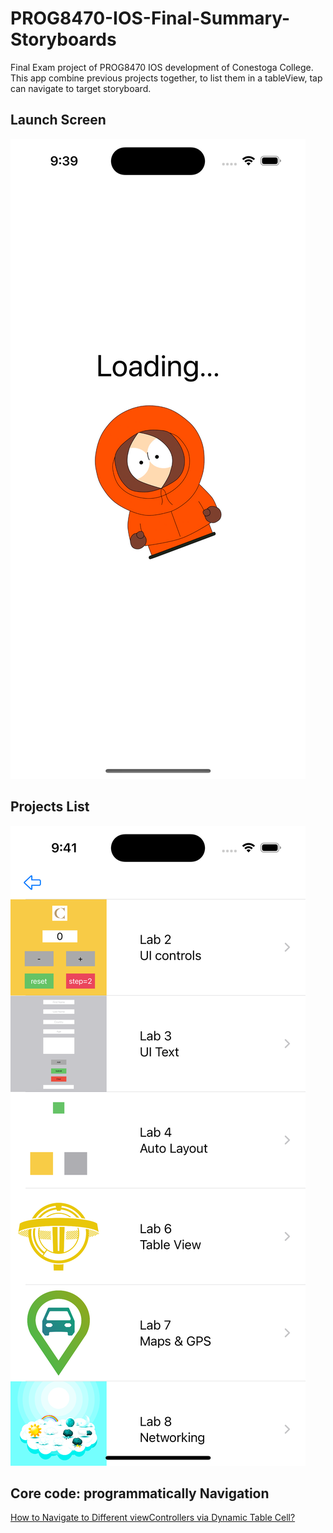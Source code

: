 # PROG8470-IOS-Final-Summary-Storyboards

Final Exam project of PROG8470 IOS development of Conestoga College. This app combine previous projects together, to list them in a tableView, tap can navigate to target storyboard.

## Launch Screen

![](doc/images/2023-07-14-21-40-49-image.png)

## Projects List

![](doc/images/2023-07-14-21-41-35-image.png)

## Core code: programmatically Navigation

[How to Navigate to Different viewControllers via Dynamic Table Cell?](https://sliu9412.notion.site/How-to-Navigate-to-Different-viewControllers-via-Dynamic-Table-Cell-30be72a542824b479c03cc9d85739053?pvs=4)
